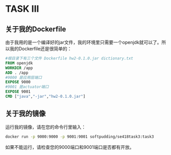 # TASK III
## 关于我的Dockerfile
由于我用的是一个编译好的jar文件，我的环境里只需要一个openjdk就可以了。所以我的Dockerfile还是很简单的：
```Dockerfile
#根目录下有三个文件 Dockerfile hw2-0.1.0.jar dictionary.txt
FROM openjdk
WORKDIR /app
ADD . /app
#9000 是应用层端口
EXPOSE 9000
#9001 是actuator端口
EXPOSE 9001
CMD ["java","-jar","hw2-0.1.0.jar"]
```
## 关于我的镜像
运行我的镜像，请在您的命令行里输入：
```bash
docker run -p 9000:9000 -p 9001:9001 softpudding/se418task3:task3
```
如果不能运行，请检查您的9000端口和9001端口是否都有开放。 
